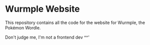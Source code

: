 # Wurmple Website

This repository contains all the code for the website for Wurmple, the Pokémon Wordle.

Don't judge me, I'm not a frontend dev ^^'
